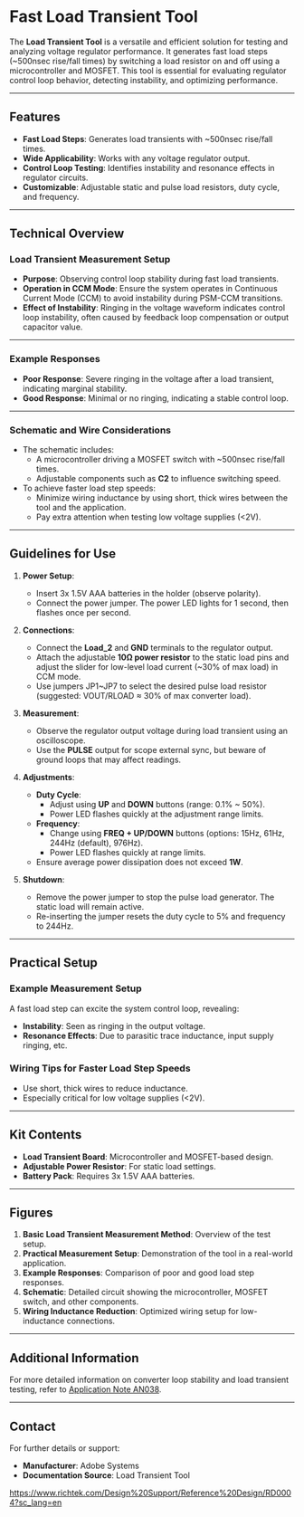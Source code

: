 # Fast Load Transient Tool

The **Load Transient Tool** is a versatile and efficient solution for testing and analyzing voltage regulator performance. It generates fast load steps (~500nsec rise/fall times) by switching a load resistor on and off using a microcontroller and MOSFET. This tool is essential for evaluating regulator control loop behavior, detecting instability, and optimizing performance.

---

## **Features**
- **Fast Load Steps**: Generates load transients with ~500nsec rise/fall times.
- **Wide Applicability**: Works with any voltage regulator output.
- **Control Loop Testing**: Identifies instability and resonance effects in regulator circuits.
- **Customizable**: Adjustable static and pulse load resistors, duty cycle, and frequency.

---

## **Technical Overview**

### **Load Transient Measurement Setup**
- **Purpose**: Observing control loop stability during fast load transients.
- **Operation in CCM Mode**: Ensure the system operates in Continuous Current Mode (CCM) to avoid instability during PSM-CCM transitions.
- **Effect of Instability**: Ringing in the voltage waveform indicates control loop instability, often caused by feedback loop compensation or output capacitor value.

---

### **Example Responses**
- **Poor Response**: Severe ringing in the voltage after a load transient, indicating marginal stability.
- **Good Response**: Minimal or no ringing, indicating a stable control loop.

---

### **Schematic and Wire Considerations**
- The schematic includes:
  - A microcontroller driving a MOSFET switch with ~500nsec rise/fall times.
  - Adjustable components such as **C2** to influence switching speed.
- To achieve faster load step speeds:
  - Minimize wiring inductance by using short, thick wires between the tool and the application.
  - Pay extra attention when testing low voltage supplies (<2V).

---

## **Guidelines for Use**

1. **Power Setup**:
   - Insert 3x 1.5V AAA batteries in the holder (observe polarity).
   - Connect the power jumper. The power LED lights for 1 second, then flashes once per second.

2. **Connections**:
   - Connect the **Load_2** and **GND** terminals to the regulator output.
   - Attach the adjustable **10Ω power resistor** to the static load pins and adjust the slider for low-level load current (~30% of max load) in CCM mode.
   - Use jumpers JP1~JP7 to select the desired pulse load resistor (suggested: VOUT/RLOAD ≈ 30% of max converter load).

3. **Measurement**:
   - Observe the regulator output voltage during load transient using an oscilloscope.
   - Use the **PULSE** output for scope external sync, but beware of ground loops that may affect readings.

4. **Adjustments**:
   - **Duty Cycle**:
     - Adjust using **UP** and **DOWN** buttons (range: 0.1% ~ 50%).
     - Power LED flashes quickly at the adjustment range limits.
   - **Frequency**:
     - Change using **FREQ + UP/DOWN** buttons (options: 15Hz, 61Hz, 244Hz (default), 976Hz).
     - Power LED flashes quickly at range limits.
   - Ensure average power dissipation does not exceed **1W**.

5. **Shutdown**:
   - Remove the power jumper to stop the pulse load generator. The static load will remain active.
   - Re-inserting the jumper resets the duty cycle to 5% and frequency to 244Hz.

---

## **Practical Setup**

### **Example Measurement Setup**
A fast load step can excite the system control loop, revealing:
- **Instability**: Seen as ringing in the output voltage.
- **Resonance Effects**: Due to parasitic trace inductance, input supply ringing, etc.

### **Wiring Tips for Faster Load Step Speeds**
- Use short, thick wires to reduce inductance.
- Especially critical for low voltage supplies (<2V).

---

## **Kit Contents**
- **Load Transient Board**: Microcontroller and MOSFET-based design.
- **Adjustable Power Resistor**: For static load settings.
- **Battery Pack**: Requires 3x 1.5V AAA batteries.

---

## **Figures**
1. **Basic Load Transient Measurement Method**: Overview of the test setup.
2. **Practical Measurement Setup**: Demonstration of the tool in a real-world application.
3. **Example Responses**: Comparison of poor and good load step responses.
4. **Schematic**: Detailed circuit showing the microcontroller, MOSFET switch, and other components.
5. **Wiring Inductance Reduction**: Optimized wiring setup for low-inductance connections.

---

## **Additional Information**
For more detailed information on converter loop stability and load transient testing, refer to [Application Note AN038](#).

---

## **Contact**
For further details or support:
- **Manufacturer**: Adobe Systems
- **Documentation Source**:   Load Transient Tool


https://www.richtek.com/Design%20Support/Reference%20Design/RD0004?sc_lang=en
